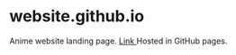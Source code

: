 # website.github.io

Anime website landing page.
[Link
](https://yuva19102003.github.io/website.github.io/)
Hosted in GitHub pages.

